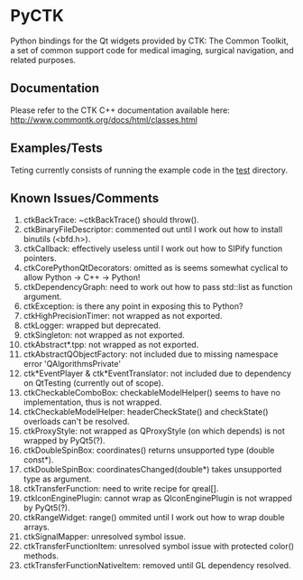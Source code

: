 PyCTK
=====
Python bindings for the Qt widgets provided by CTK: The Common Toolkit, a set of common support code for medical imaging, surgical navigation, and related purposes.

Documentation
-------------
Please refer to the CTK C++ documentation available here: http://www.commontk.org/docs/html/classes.html

Examples/Tests
--------------
Teting currently consists of running the example code in the [test](/test/) directory.

Known Issues/Comments
---------------------

1. ctkBackTrace: ~ctkBackTrace() should throw().
2. ctkBinaryFileDescriptor: commented out until I work out how to install binutils (<bfd.h>).
3. ctkCallback: effectively useless until I work out how to SIPify function pointers.
4. ctkCorePythonQtDecorators: omitted as is seems somewhat cyclical to allow Python -> C++ -> Python!
5. ctkDependencyGraph: need to work out how to pass std::list<int> as function argument.
6. ctkException: is there any point in exposing this to Python?
7. ctkHighPrecisionTimer: not wrapped as not exported.
8. ctkLogger: wrapped but deprecated.
9. ctkSingleton: not wrapped as not exported.
10. ctkAbstract\*.tpp: not wrapped as not exported.
11. ctkAbstractQObjectFactory: not included due to missing namespace error 'QAlgorithmsPrivate'
12. ctk\*EventPlayer & ctk\*EventTranslator: not included due to dependency on QtTesting (currently out of scope).
13. ctkCheckableComboBox: checkableModelHelper() seems to have no implementation, thus is not wrapped.
14. ctkCheckableModelHelper: headerCheckState() and checkState() overloads can't be resolved.
15. ctkProxyStyle: not wrapped as QProxyStyle (on which depends) is not wrapped by PyQt5(?).
16. ctkDoubleSpinBox: coordinates() returns unsupported type (double const\*).
17. ctkDoubleSpinBox: coordinatesChanged(double\*) takes unsupported type as argument.
18. ctkTransferFunction: need to write recipe for qreal[].
19. ctkIconEnginePlugin: cannot wrap as QIconEnginePlugin is not wrapped by PyQt5(?).
20. ctkRangeWidget: range() ommited until I work out how to wrap double arrays.
21. ctkSignalMapper: unresolved symbol issue.
22. ctkTransferFunctionItem: unresolved symbol issue with protected color() methods.
23. ctkTransferFunctionNativeItem: removed until GL dependency resolved.
